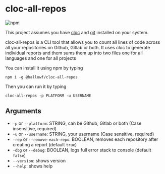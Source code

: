 # cloc-all-repos

![npm](https://img.shields.io/npm/v/@hallowf/cloc-all-repos)


This project assumes you have [cloc](https://github.com/AlDanial/cloc) and [git](https://git-scm.com/) installed on your system.

cloc-all-repos is a CLI tool that allows you to count all lines of code across all your repositories on Github, Gitlab or both. It uses cloc to generate individual reports and them sums them up into two files one for all languages and one for all projects

You can install it using npm by typing

`npm i -g @hallowf/cloc-all-repos`

Then you can run it by typing

`cloc-all-repos -p PLATFORM -u USERNAME`

## Arguments

* `-p` or `--platform`: STRING, can be Github, Gitlab or both (Case insensitive, required)
* `-u` or `--username`: STRING, your username (Case sensitive, required)
* `-rep` or `--remove-each-repo`: BOOLEAN, removes each repository after creating a report (default `true`)
* `-dbg` or `--debug`: BOOLEAN, logs full error stack to console (default `false`)
* `--version`: shows version
* `--help`: shows help
